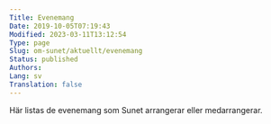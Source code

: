 ```yaml
---
Title: Evenemang
Date: 2019-10-05T07:19:43
Modified: 2023-03-11T13:12:54
Type: page
Slug: om-sunet/aktuellt/evenemang
Status: published
Authors: 
Lang: sv
Translation: false
---
```


Här listas de evenemang som Sunet arrangerar eller medarrangerar.
